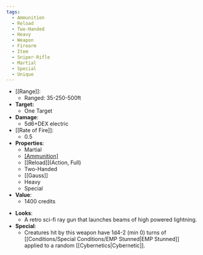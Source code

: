 ```yaml
---
tags:
  - Ammunition
  - Reload
  - Two-Handed
  - Heavy
  - Weapon
  - Firearm
  - Item
  - Sniper-Rifle
  - Martial
  - Special
  - Unique
---
```

- [[Range]]:
	- Ranged: 35-250-500ft
- **Target:**
	- One Target
- **Damage**:
	* 5d6+DEX electric
- [[Rate of Fire]]:
	- 0.5
- **Properties**:
	* Martial
	* [[Ammunition]](4)
	* [[Reload]](Action, Full)
	* Two-Handed
	* [[Gauss]]
	* Heavy
	* Special
- **Value**:
	* 1400 credits
* **Looks**:
	* A retro sci-fi ray gun that launches beams of high powered lightning.
* **Special**:
	* Creatures hit by this weapon have 1d4-2 (min 0) turns of [[Conditions/Special Conditions/EMP Stunned|EMP Stunned]] applied to a random [[Cybernetics|Cybernetic]].
